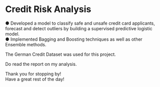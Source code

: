 # Credit Risk Analysis

● Developed a model to classify safe and unsafe credit card applicants, forecast and detect outliers by building a supervised predictive logistic model. <br>
● Implemented Bagging and Boosting techniques as well as other Ensemble methods.

The German Credit Dataset was used for this project. <br>

Do read the report on my analysis. <br>



Thank you for stopping by! <br>
Have a great rest of the day! <br>
